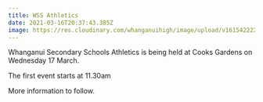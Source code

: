 ```yaml
---
title: WSS Athletics
date: 2021-03-16T20:37:43.385Z
image: https://res.cloudinary.com/whanganuihigh/image/upload/v1615422226/Events/Screenshot_2021-03-11_132259.png
---
```

Whanganui Secondary Schools Athletics is being held at Cooks Gardens on Wednesday 17 March.  

The first event starts at 11.30am

More information to follow.